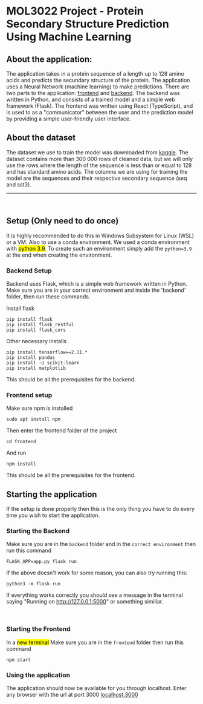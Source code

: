 # MOL3022 Project - Protein Secondary Structure Prediction Using Machine Learning

## About the application:

The application takes in a protein sequence of a length up to 128 amino acids and predicts the secundary structure of the protein. The application uses a Neural Network (machine learning) to make predictions. There are two parts to the application: [frontend](#frontend) and [backend](#backend). The backend was written in Python, and consists of a trained model and a simple web framework (Flask). The frontend was written using React (TypeScript), and is used to as a "communicator" between the user and the prediction model by providing a simple user-friendly user interface. 

## About the dataset

The dataset we use to train the model was downloaded from [kaggle](https://www.kaggle.com/datasets/alfrandom/protein-secondary-structure). The dataset contains more than 300 000 rows of cleaned data, but we will only use the rows where the length of the sequence is less than or equal to 128 and has standard amino acids. The columns we are using for training the model are the sequences and their respective secondary sequence (seq and sst3).

---------

&nbsp;

## Setup (Only need to do once)

It is highly recommended to do this in Windows Subsystem for Linux (WSL) or a VM. Also to use a conda environment. We used a conda environment with <mark>python 3.9</mark>. To create such an environment simply add the `python=3.9` at the end when creating the environment.

### Backend Setup
Backend uses Flask, which is a simple web framework written in Python. Make sure you are in your correct environment and inside the 'backend' folder, then run these commands.

Install flask
```
pip install flask
pip install flask_restful
pip install flask_cors
```

Other necessary installs
```
pip install tensorflow==2.11.*
pip install pandas
pip install -U scikit-learn
pip install matplotlib
```

This should be all the prerequisites for the backend.


### Frontend setup

Make sure npm is installed
```
sudo apt install npm
```

Then enter the frontend folder of the project
```
cd frontend
```
And run

```
npm install
```

This should be all the prerequisites for the frontend.

## Starting the application

If the setup is done properly then this is the only thing you have to do every time you wish to start the application.

### Starting the Backend

Make sure you are in the `backend` folder and in the `correct environment` then run this command

```
FLASK_APP=app.py flask run
```

If the above doesn't work for some reason, you can also try running this:

```
python3 -m flask run
```

If everything works correctly you should see a message in the terminal saying "Running on http://127.0.0.1:5000" or something simillar. 


&nbsp;

### Starting the Frontend

In a <mark>new terminal</mark> Make sure you are in the `frontend` folder then run this command
```
npm start
```

### Using the application
The application should now be available for you through localhost. Enter any browser with the url at port 3000
[localhost:3000](http://localhost:3000)